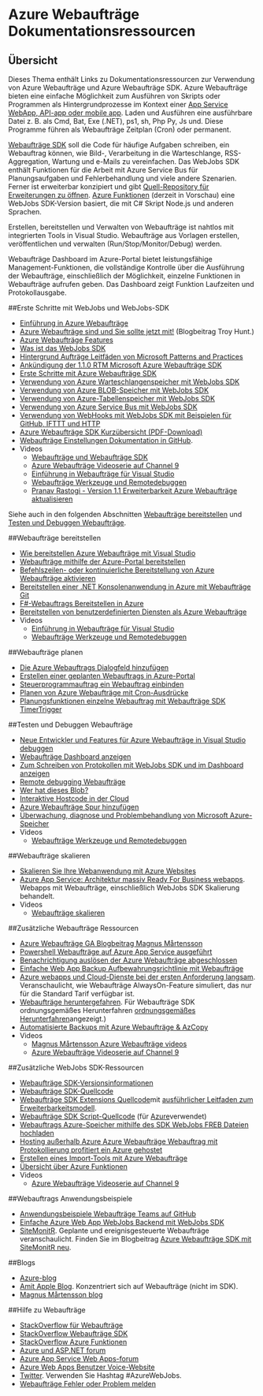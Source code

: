 <properties 
    pageTitle="Azure Webaufträge Dokumentationsressourcen" 
    description="Empfohlene Ressourcen wie Azure Webaufträge und Azure Webaufträge SDK verwenden." 
    services="app-service" 
    documentationCenter=".net" 
    authors="tdykstra" 
    manager="wpickett" 
    editor="jimbe"/>

<tags 
    ms.service="app-service" 
    ms.workload="na" 
    ms.tgt_pltfrm="na" 
    ms.devlang="na" 
    ms.topic="article" 
    ms.date="10/28/2016" 
    ms.author="tdykstra"/>

# <a name="azure-webjobs-documentation-resources"></a>Azure Webaufträge Dokumentationsressourcen

## <a name="overview"></a>Übersicht

Dieses Thema enthält Links zu Dokumentationsressourcen zur Verwendung von Azure Webaufträge und Azure Webaufträge SDK. Azure Webaufträge bieten eine einfache Möglichkeit zum Ausführen von Skripts oder Programmen als Hintergrundprozesse im Kontext einer [App Service WebApp, API-app oder mobile app](../app-service/app-service-value-prop-what-is.md). Laden und Ausführen eine ausführbare Datei z. B. als Cmd, Bat, Exe (.NET), ps1, sh, Php Py, Js und. Diese Programme führen als Webaufträge Zeitplan (Cron) oder permanent.

[Webaufträge SDK](websites-webjobs-resources.md) soll die Code für häufige Aufgaben schreiben, ein Webauftrag können, wie Bild-, Verarbeitung in die Warteschlange, RSS-Aggregation, Wartung und e-Mails zu vereinfachen. Das WebJobs SDK enthält Funktionen für die Arbeit mit Azure Service Bus für Planungsaufgaben und Fehlerbehandlung und viele andere Szenarien. Ferner ist erweiterbar konzipiert und gibt [Quell-Repository für Erweiterungen zu öffnen](https://github.com/Azure/azure-webjobs-sdk-extensions/wiki/Binding-Extensions-Overview). [Azure Funktionen](../azure-functions/functions-overview.md) (derzeit in Vorschau) eine WebJobs SDK-Version basiert, die mit C# Skript Node.js und anderen Sprachen. 

Erstellen, bereitstellen und Verwalten von Webaufträge ist nahtlos mit integrierten Tools in Visual Studio. Webaufträge aus Vorlagen erstellen, veröffentlichen und verwalten (Run/Stop/Monitor/Debug) werden. 

Webaufträge Dashboard im Azure-Portal bietet leistungsfähige Management-Funktionen, die vollständige Kontrolle über die Ausführung der Webaufträge, einschließlich der Möglichkeit, einzelne Funktionen in Webaufträge aufrufen geben. Das Dashboard zeigt Funktion Laufzeiten und Protokollausgabe. 

##<a name="getstarted"></a>Erste Schritte mit WebJobs und WebJobs-SDK

* [Einführung in Azure Webaufträge](http://www.hanselman.com/blog/IntroducingWindowsAzureWebJobs.aspx)
* [Azure Webaufträge sind und Sie sollte jetzt mit!](http://www.troyhunt.com/2015/01/azure-webjobs-are-awesome-and-you.html) (Blogbeitrag Troy Hunt.)
* [Azure Webaufträge Features](/blog/2014/10/22/webjobs-goes-into-full-production/)
* [Was ist das WebJobs SDK](websites-dotnet-webjobs-sdk.md)
* [Hintergrund Aufträge Leitfäden von Microsoft Patterns and Practices](/documentation/articles/best-practices-background-jobs/)
* [Ankündigung der 1.1.0 RTM Microsoft Azure Webaufträge SDK](/blog/azure-webjobs-sdk-1-1-0-rtm/)
* [Erste Schritte mit Azure Webaufträge SDK](websites-dotnet-webjobs-sdk-get-started.md)
* [Verwendung von Azure Warteschlangenspeicher mit WebJobs SDK](websites-dotnet-webjobs-sdk-storage-queues-how-to.md)
* [Verwendung von Azure BLOB-Speicher mit WebJobs SDK](websites-dotnet-webjobs-sdk-storage-blobs-how-to.md)
* [Verwendung von Azure-Tabellenspeicher mit WebJobs SDK](websites-dotnet-webjobs-sdk-storage-tables-how-to.md)
* [Verwendung von Azure Service Bus mit WebJobs SDK](websites-dotnet-webjobs-sdk-service-bus.md)
* [Verwendung von WebHooks mit WebJobs SDK mit Beispielen für GitHub, IFTTT und HTTP](https://github.com/Azure/azure-webjobs-sdk-extensions/wiki/WebHooks-Walkthrough)
* [Azure Webaufträge SDK Kurzübersicht (PDF-Download)](http://go.microsoft.com/fwlink/?LinkID=524028&clcid=0x409)
* [Webaufträge Einstellungen Dokumentation in GitHub](https://github.com/projectkudu/kudu/wiki/Web-jobs).
* Videos
    * [Webaufträge und Webaufträge SDK](http://channel9.msdn.com/Shows/Cloud+Cover/Episode-153-WebJobs-with-Pranav-Rastogi?utm_source=dlvr.it&utm_medium=twitter)
    * [Azure Webaufträge Videoserie auf Channel 9](http://channel9.msdn.com/Tags/azurefridaywebjobs)
    * [Einführung in Webaufträge für Visual Studio](http://channel9.msdn.com/Shows/Web+Camps+TV/Introducing-WebJobs-Tooling-for-Visual-Studio-with-Brady-Gaster) 
    * [Webaufträge Werkzeuge und Remotedebuggen](http://channel9.msdn.com/Shows/Web+Camps+TV/WebJobs-GA-Series-Episode-1-WebJobs-Tooling-with-Brady-Gaster)
    * [Pranav Rastogi - Version 1.1 Erweiterbarkeit Azure Webaufträge aktualisieren](https://channel9.msdn.com/Shows/Cloud+Cover/Episode-183-Azure-WebJobs-Update-with-Pranav-Rastogi)

Siehe auch in den folgenden Abschnitten [Webaufträge bereitstellen](#deploy) und [Testen und Debuggen Webaufträge](#debug).

##<a name="deploy"></a>Webaufträge bereitstellen

* [Wie bereitstellen Azure Webaufträge mit Visual Studio](websites-dotnet-deploy-webjobs.md)
* [Webaufträge mithilfe der Azure-Portal bereitstellen](web-sites-create-web-jobs.md)
* [Befehlszeilen- oder kontinuierliche Bereitstellung von Azure Webaufträge aktivieren](https://azure.microsoft.com/blog/2014/08/18/enabling-command-line-or-continuous-delivery-of-azure-webjobs/)
* [Bereitstellen einer .NET Konsolenanwendung in Azure mit Webaufträge Git](http://blog.amitapple.com/post/73574681678/git-deploy-console-app/)
* [F#-Webauftrags Bereitstellen in Azure](http://blogs.msdn.com/b/dave_crooks_dev_blog/archive/2015/02/18/deploying-f-web-job-to-azure.aspx)
* [Bereitstellen von benutzerdefinierten Diensten als Azure Webaufträge](http://withouttheloop.com/articles/2015-06-23-deploying-custom-services-as-azure-webjobs/)
* Videos
    * [Einführung in Webaufträge für Visual Studio](http://channel9.msdn.com/Shows/Web+Camps+TV/Introducing-WebJobs-Tooling-for-Visual-Studio-with-Brady-Gaster) 
    * [Webaufträge Werkzeuge und Remotedebuggen](http://channel9.msdn.com/Shows/Web+Camps+TV/WebJobs-GA-Series-Episode-1-WebJobs-Tooling-with-Brady-Gaster) 

##<a name="schedule"></a>Webaufträge planen

* [Die Azure Webauftrags Dialogfeld hinzufügen](websites-dotnet-deploy-webjobs.md#configure)
* [Erstellen einer geplanten Webauftrags in Azure-Portal](web-sites-create-web-jobs.md#CreateScheduled)
* [Steuerprogrammauftrag ein Webauftrag einbinden](http://blog.davidebbo.com/2015/05/scheduled-webjob.html)
* [Planen von Azure Webaufträge mit Cron-Ausdrücke](http://blog.amitapple.com/post/2015/06/scheduling-azure-webjobs/)
* [Planungsfunktionen einzelne Webauftrag mit Webaufträge SDK TimerTrigger](websites-dotnet-webjobs-sdk.md#schedule)

##<a name="debug"></a>Testen und Debuggen Webaufträge

* [Neue Entwickler und Features für Azure Webaufträge in Visual Studio debuggen](http://blogs.msdn.com/b/webdev/archive/2014/11/12/new-developer-and-debugging-features-for-azure-webjobs-in-visual-studio.aspx)
* [Webaufträge Dashboard anzeigen](websites-dotnet-webjobs-sdk-get-started.md#view-the-webjobs-sdk-dashboard)
* [Zum Schreiben von Protokollen mit WebJobs SDK und im Dashboard anzeigen](websites-dotnet-webjobs-sdk-storage-queues-how-to.md#logs)
* [Remote debugging Webaufträge](web-sites-dotnet-troubleshoot-visual-studio.md#remotedebugwj)
* [Wer hat dieses Blob?](http://blogs.msdn.com/b/jmstall/archive/2014/02/19/who-wrote-that-blob.aspx) 
* [Interaktive Hostcode in der Cloud](http://blogs.msdn.com/b/jmstall/archive/2014/04/26/hosting-interactive-code-in-the-cloud.aspx)
* [Azure Webaufträge Spur hinzufügen](http://blogs.msdn.com/b/mcsuksoldev/archive/2014/09/04/adding-trace-to-azure-web-sites-and-web-jobs.aspx)
* [Überwachung, diagnose und Problembehandlung von Microsoft Azure-Speicher](../storage/storage-monitoring-diagnosing-troubleshooting.md)
* Videos
    * [Webaufträge Werkzeuge und Remotedebuggen](http://channel9.msdn.com/Shows/Web+Camps+TV/WebJobs-GA-Series-Episode-1-WebJobs-Tooling-with-Brady-Gaster) 

##<a name="scale"></a>Webaufträge skalieren

* [Skalieren Sie Ihre Webanwendung mit Azure Websites](http://msdn.microsoft.com/magazine/dn786914.aspx)
* [Azure App Service: Architektur massiv Ready For Business webapps](https://channel9.msdn.com/Events/Build/2014/3-626). Webapps mit Webaufträge, einschließlich WebJobs SDK Skalierung behandelt.
* Videos
    * [Webaufträge skalieren](http://channel9.msdn.com/Shows/Azure-Friday/Azure-WebJobs-105-Scaling-out-Web-Jobs)

##<a name="additional"></a>Zusätzliche Webaufträge Ressourcen

* [Azure Webaufträge GA Blogbeitrag Magnus Mårtensson](http://magnusmartensson.com/azure-webjobs-ga)
* [Powershell Webaufträge auf Azure App Service ausgeführt](http://blogs.msdn.com/b/nicktrog/archive/2014/01/22/running-powershell-web-jobs-on-azure-websites.aspx)
* [Benachrichtigung auslösen der Azure Webaufträge abgeschlossen](http://blog.amitapple.com/post/2014/03/webjobs-notification/)
* [Einfache Web App Backup Aufbewahrungsrichtlinie mit Webaufträge](https://azure.microsoft.com/blog/2014/04/28/simple-web-site-backup-retention-policy-with-webjobs/)
* [Azure webapps und Cloud-Dienste bei der ersten Anforderung langsam](http://wp.sjkp.dk/windows-azure-websites-and-cloud-services-slow-on-first-request/). Veranschaulicht, wie Webaufträge AlwaysOn-Feature simuliert, das nur für die Standard Tarif verfügbar ist.
* [Webaufträge heruntergefahren](http://blog.amitapple.com/post/2014/05/webjobs-graceful-shutdown/#.U72Il_5OWUl). Für Webaufträge SDK ordnungsgemäßes Herunterfahren [ordnungsgemäßes Herunterfahren](websites-dotnet-webjobs-sdk-storage-queues-how-to.md#graceful)angezeigt.)
* [Automatisierte Backups mit Azure Webaufträge & AzCopy](http://markjbrown.com/azure-webjobs-azcopy/)
* Videos
    * [Magnus Mårtensson Azure Webaufträge videos](https://www.youtube.com/playlist?list=PLqp1ZOYYUSd81yEzMYLTw8cz91wx_LU9r)
    * [Azure Webaufträge Videoserie auf Channel 9](http://channel9.msdn.com/Tags/azurefridaywebjobs)

##<a name="additionalsdk"></a>Zusätzliche WebJobs SDK-Ressourcen

* [Webaufträge SDK-Versionsinformationen](https://github.com/Azure/azure-webjobs-sdk/wiki/Release-Notes)
* [Webaufträge SDK-Quellcode](https://github.com/Azure/azure-webjobs-sdk)
* [Webaufträge SDK Extensions Quellcode](https://github.com/Azure/azure-webjobs-sdk-extensions)mit [ausführlicher Leitfaden zum Erweiterbarkeitsmodell](https://github.com/Azure/azure-webjobs-sdk-extensions/wiki/Binding-Extensions-Overview).  
* [Webaufträge SDK Script-Quellcode](https://github.com/Azure/azure-webjobs-sdk-script/) (für [Azure](../azure-functions/functions-overview.md)verwendet)
* [Webauftrags Azure-Speicher mithilfe des SDK WebJobs FREB Dateien hochladen](http://thenextdoorgeek.com/post/WAWS-WebJob-to-upload-FREB-files-to-Azure-Storage-using-the-WebJobs-SDK)
* [Hosting außerhalb Azure Azure Webaufträge Webauftrag mit Protokollierung profitiert ein Azure gehostet](http://bypassion.dk/?p=510)
* [Erstellen eines Import-Tools mit Azure Webaufträge](http://www.freshconsulting.com/building-data-import-tool-azure-webjobs/)
* [Übersicht über Azure Funktionen](../azure-functions/functions-overview.md)
* Videos
    * [Azure Webaufträge Videoserie auf Channel 9](http://channel9.msdn.com/Tags/azurefridaywebjobs)

##<a name="samples"></a>Webauftrags Anwendungsbeispiele

* [Anwendungsbeispiele Webaufträge Teams auf GitHub](https://github.com/azure/azure-webjobs-sdk-samples)
* [Einfache Azure Web App WebJobs Backend mit WebJobs SDK](http://code.msdn.microsoft.com/Simple-Azure-Website-with-b4391eeb)
* [SiteMonitR](http://code.msdn.microsoft.com/SiteMonitR-dd4fcf77). Geplante und ereignisgesteuerte Webaufträge veranschaulicht. Finden Sie im Blogbeitrag [Azure Webaufträge SDK mit SiteMonitR neu](http://www.bradygaster.com/post/rebuilding-the-sitemonitr-using-windows-azure-webjobs).

##<a name="blogs"></a>Blogs

* [Azure-blog](/blog)
* [Amit Apple Blog](http://blog.amitapple.com/). Konzentriert sich auf Webaufträge (nicht im SDK).
* [Magnus Mårtensson blog](http://magnusmartensson.com/)

##<a name="gethelp"></a>Hilfe zu Webaufträge

* [StackOverflow für Webaufträge](http://stackoverflow.com/questions/tagged/azure-webjobs)
* [StackOverflow Webaufträge SDK](http://stackoverflow.com/questions/tagged/azure-webjobssdk)
* [StackOverflow Azure Funktionen](http://stackoverflow.com/questions/tagged/azure-functions)
* [Azure und ASP.NET forum](http://forums.asp.net/1247.aspx)
* [Azure App Service Web Apps-forum](http://social.msdn.microsoft.com/Forums/azure/home?forum=windowsazurewebsitespreview)
* [Azure Web Apps Benutzer Voice-Website](https://feedback.azure.com/forums/169385-websites/)
* [Twitter](http://twitter.com/). Verwenden Sie Hashtag #AzureWebJobs.
* [Webaufträge Fehler oder Problem melden](https://github.com/projectkudu/kudu/wiki/Reporting-WebJobs-issues)

